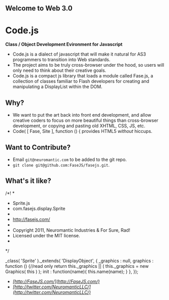 ## Welcome to Web 3.0

# Code.js
 
 **Class / Object Development Evironment for Javascript**
 
  * Code.js is a dialect of javascript that will make it natural for AS3 programmers to transition into Web standards.
  * The project aims to be truly cross-browser under the hood, so users will only need to think about their creative goals.
  * Code.js is a compact js library that loads a module called Fase.js, a collection of classes familiar to Flash developers for creating and manipulating a DisplayList within the DOM.
  
## Why?

  * We want to put the art back into front end development, and allow creative coders to focus on more beautiful things than cross-browser development, or copying and pasting old XHTML, CSS, JS, etc.
  * Code( [ Fase, Site ], function () { provides HTML5 *without* hiccups.
  
## Want to Contribute?
  
  * Email `git@neuromantic.com` to be added to the git repo.
  * `git clone git@github.com:FaseJS/fasejs.git`.
  
## What's it like?

/*!
 *
 * Sprite.js
 * com.fasejs.display.Sprite
 *
 * http://fasejs.com/
 *
 * Copyright 2011, Neuromantic Industries & For Sure, Rad!
 * Licensed under the MIT license.
 *
 */

_class( 'Sprite' )._extends( 'DisplayObject', {
	_graphics : null,
	graphics : function () {//read only
		return this._graphics || ( this._graphics = new Graphics( this ) );
		init : function(name){
			this.name(name);
		}
	},
});
  * *[http://FaseJS.com/](http://FaseJS.com/)*
  * *[http://twitter.com/NeuromanticLLC/](http://twitter.com/NeuromanticLLC/)*
